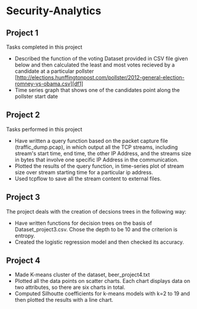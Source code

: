 # Security-Analytics

## Project 1 

Tasks completed in this project
- Described the function of the voting Dataset provided in CSV file given below and then calculated the least and most votes recieved by a candidate at a particular pollster [http://elections.hunffingtonpost.com/pollster/2012-general-election-romney-vs-obama.csv][df1] 
- Time series graph that shows one of the candidates point along the pollster start date 

## Project 2 

Tasks performed in this project
- Have written a query function based on the packet capture file (traffic_dump.pcap), in which output all the TCP streams, including stream's start time, end time, the other IP Address, and the streams size in bytes that involve one specific IP Address in the communication. 
- Plotted the results of the query function, in time-series plot of stream size over stream starting time for a particular ip address. 
- Used tcpflow to save all the stream content to external files. 

## Project 3

The project deals with the creation of decsions trees in the following way:
- Have written functions for decision trees on the basis of Dataset_project3.csv. Chose the depth to be 10 and the criterion is entropy. 
- Created the logistic regression model and then checked its accuracy. 

## Project 4

- Made K-means cluster of the dataset, beer_project4.txt 
- Plotted all the data points on scatter charts. Each chart displays data on two attributes, so there are six charts in total. 
- Computed Silhoutte coefficients for k-means models with k=2 to 19 and then plotted the results with a line chart. 


[df1]: <http://elections.hunffingtonpost.com/pollster/2012-general-election-romney-vs-obama.csv>
